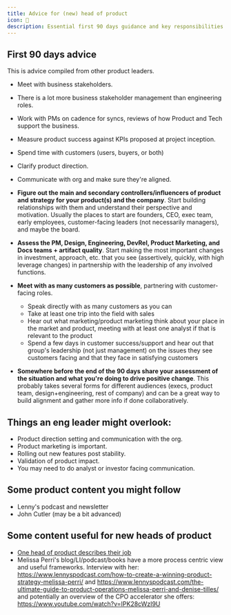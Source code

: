 ```yaml
---
title: Advice for (new) head of product
icon: 🎯
description: Essential first 90 days guidance and key responsibilities for new head of product roles, including stakeholder management and strategic direction setting.
---
```


## First 90 days advice

This is advice compiled from other product leaders.

* Meet with business stakeholders.
* There is a lot more business stakeholder management than engineering roles.
* Work with PMs on cadence for syncs, reviews of how Product and Tech support the business.
* Measure product success against KPIs proposed at project inception.
* Spend time with customers (users, buyers, or both)
* Clarify product direction.
* Communicate with org and make sure they're aligned.

* **Figure out the main and secondary controllers/influencers of product and strategy for your product(s) and the company**. Start building relationships with them and understand their perspective and motivation. Usually the places to start are founders, CEO, exec team, early employees, customer-facing leaders (not necessarily managers), and maybe the board.
* **Assess the PM, Design, Engineering, DevRel, Product Marketing, and Docs teams + artifact quality**. Start making the most important changes in investment, approach, etc. that you see (assertively, quickly, with high leverage changes) in partnership with the leadership of any involved functions.
* **Meet with as many customers as possible**, partnering with customer-facing roles.
  * Speak directly with as many customers as you can
  * Take at least one trip into the field with sales
  * Hear out what marketing/product marketing think about your place in the market and product, meeting with at least one analyst if that is relevant to the product
  * Spend a few days in customer success/support and hear out that group's leadership (not just management) on the issues they see customers facing and that they face in satisfying customers
* **Somewhere before the end of the 90 days share your assessment of the situation and what you're doing to drive positive change**. This probably takes several forms for different audiences (execs, product team, design+engineering, rest of company) and can be a great way to build alignment and gather more info if done collaboratively.

## Things an eng leader might overlook:

* Product direction setting and communication with the org.
* Product marketing is important.
* Rolling out new features post stability.
* Validation of product impact.
* You may need to do analyst or investor facing communication.

## Some product content you might follow

* Lenny's podcast and newsletter
* John Cutler (may be a bit advanced)

## Some content useful for new heads of product

* [One head of product describes their job](https://medium.com/venturehq/things-i-did-as-murals-chief-product-officer-ea5b33e894fc)
* Melissa Perri's blog/LI/podcast/books have a more process centric view and useful frameworks. Interview with her: https://www.lennyspodcast.com/how-to-create-a-winning-product-strategy-melissa-perri/ and https://www.lennyspodcast.com/the-ultimate-guide-to-product-operations-melissa-perri-and-denise-tilles/ and potentially an overview of the CPO accelerator she offers: https://www.youtube.com/watch?v=IPK28cWzI9U

          